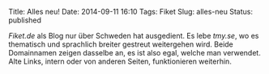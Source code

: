 Title: Alles neu!
Date: 2014-09-11 16:10
Tags: Fiket
Slug: alles-neu
Status: published

*Fiket.de* als Blog nur über Schweden hat ausgedient. Es lebe *tmy.se*,
wo es thematisch und sprachlich breiter gestreut weitergehen wird. Beide
Domainnamen zeigen dasselbe an, es ist also egal, welche man verwendet.
Alte Links, intern oder von anderen Seiten, funktionieren weiterhin.

